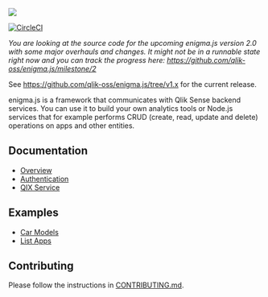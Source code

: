 ![](enigma.png)

[![CircleCI](https://circleci.com/gh/qlik-oss/enigma.js.svg?style=svg)](https://circleci.com/gh/qlik-oss/enigma.js)

*You are looking at the source code for the upcoming enigma.js version 2.0 with some major overhauls and changes. It might not be in a runnable state right now and you can track the progress here: https://github.com/qlik-oss/enigma.js/milestone/2*

See https://github.com/qlik-oss/enigma.js/tree/v1.x for the current release.

enigma.js is a framework that communicates with Qlik Sense backend services.
You can use it to build your own analytics tools or Node.js services that for example
performs CRUD (create, read, update and delete) operations on apps and other entities.

## Documentation

- [Overview](docs/README.md)
- [Authentication](docs/authentication.md)
- [QIX Service](docs/qix/README.md)

## Examples

- [Car Models](examples/car-models/README.md)
- [List Apps](examples/list-apps/README.md)


## Contributing

Please follow the instructions in [CONTRIBUTING.md](.github/CONTRIBUTING.md).
